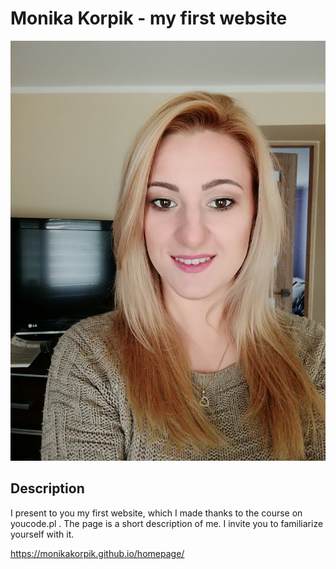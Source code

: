 # Monika Korpik - my first website

![Monika](https://github.com/Monikakorpik/homepage/blob/main/images/MonikaKorpik.jpg?raw=true)

## Description

I present to you my first website, which I made thanks to the course on youcode.pl . The page is a short description of me. I invite you to familiarize yourself with it.

https://monikakorpik.github.io/homepage/


